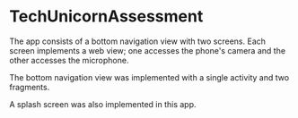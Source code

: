 # TechUnicornAssessment
The app consists of a bottom navigation view with two screens. Each screen implements a web view; one accesses the phone's camera and the other accesses the microphone.

The bottom navigation view was implemented with a single activity and two fragments.

A splash screen was also implemented in this app.
